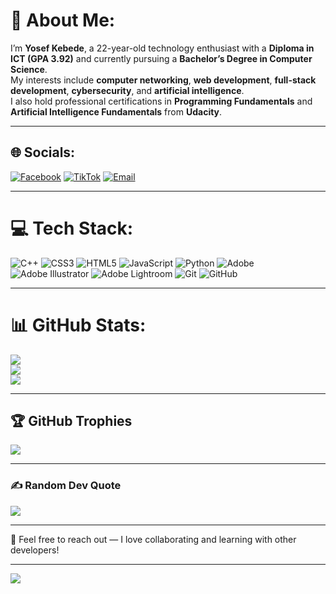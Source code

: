 # 💫 About Me:
I’m **Yosef Kebede**, a 22-year-old technology enthusiast with a **Diploma in ICT (GPA 3.92)** and currently pursuing a **Bachelor’s Degree in Computer Science**.  
My interests include **computer networking**, **web development**, **full-stack development**, **cybersecurity**, and **artificial intelligence**.  
I also hold professional certifications in **Programming Fundamentals** and **Artificial Intelligence Fundamentals** from **Udacity**.

---

## 🌐 Socials:
[![Facebook](https://img.shields.io/badge/Facebook-%231877F2.svg?logo=Facebook&logoColor=white)](https://facebook.com/joyejoye) 
[![TikTok](https://img.shields.io/badge/TikTok-%23000000.svg?logo=TikTok&logoColor=white)](https://tiktok.com/@@joye504) 
[![Email](https://img.shields.io/badge/Email-D14836?logo=gmail&logoColor=white)](mailto:Yosefkebede44@gmail.com)

---

# 💻 Tech Stack:
![C++](https://img.shields.io/badge/c++-%2300599C.svg?style=for-the-badge&logo=c%2B%2B&logoColor=white) 
![CSS3](https://img.shields.io/badge/css3-%231572B6.svg?style=for-the-badge&logo=css3&logoColor=white) 
![HTML5](https://img.shields.io/badge/html5-%23E34F26.svg?style=for-the-badge&logo=html5&logoColor=white) 
![JavaScript](https://img.shields.io/badge/javascript-%23323330.svg?style=for-the-badge&logo=javascript&logoColor=%23F7DF1E) 
![Python](https://img.shields.io/badge/python-3670A0?style=for-the-badge&logo=python&logoColor=ffdd54) 
![Adobe](https://img.shields.io/badge/adobe-%23FF0000.svg?style=for-the-badge&logo=adobe&logoColor=white) 
![Adobe Illustrator](https://img.shields.io/badge/adobe%20illustrator-%23FF9A00.svg?style=for-the-badge&logo=adobe%20illustrator&logoColor=white) 
![Adobe Lightroom](https://img.shields.io/badge/Adobe%20Lightroom-31A8FF.svg?style=for-the-badge&logo=Adobe%20Lightroom&logoColor=white) 
![Git](https://img.shields.io/badge/git-%23F05033.svg?style=for-the-badge&logo=git&logoColor=white) 
![GitHub](https://img.shields.io/badge/github-%23121011.svg?style=for-the-badge&logo=github&logoColor=white)

---

# 📊 GitHub Stats:
![](https://github-readme-stats.vercel.app/api?username=YosefKebede&theme=swift&hide_border=false&include_all_commits=true&count_private=true)<br/>
![](https://nirzak-streak-stats.vercel.app/?user=YosefKebede&theme=swift&hide_border=false)<br/>
![](https://github-readme-stats.vercel.app/api/top-langs/?username=YosefKebede&theme=swift&hide_border=false&include_all_commits=true&count_private=true&layout=compact)

---

## 🏆 GitHub Trophies
![](https://github-profile-trophy.vercel.app/?username=YosefKebede&theme=chartreuse-dark&no-frame=false&no-bg=true&margin-w=4)

---

### ✍️ Random Dev Quote
![](https://quotes-github-readme.vercel.app/api?type=vertical&theme=radical)

---

💬 Feel free to reach out — I love collaborating and learning with other developers!

---

[![](https://visitcount.itsvg.in/api?id=YosefKebede&icon=6&color=13)](https://visitcount.itsvg.in)

<!-- Proudly created with GPRM ( https://gprm.itsvg.in ) -->
